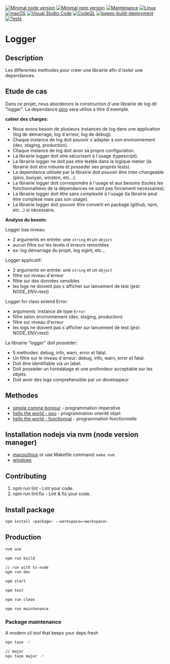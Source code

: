[![Minimal node version](https://img.shields.io/static/v1?label=node&message=%3E=18.15&logo=node.js&color)](https://nodejs.org/about/releases/)
[![Minimal npm version](https://img.shields.io/static/v1?label=npm&message=%3E=8.5.5&logo=npm&color)](https://github.com/npm/cli/releases)
[![Maintenance](https://img.shields.io/badge/Maintained%3F-yes-green.svg)](https://GitHub.com/stephen-shopopop/node-ts/graphs/commit-activity)
[![Linux](https://svgshare.com/i/Zhy.svg)](https://svgshare.com/i/Zhy.svg)
[![macOS](https://svgshare.com/i/ZjP.svg)](https://svgshare.com/i/ZjP.svg)
[![Visual Studio Code](https://img.shields.io/badge/--007ACC?logo=visual%20studio%20code&logoColor=ffffff)](https://code.visualstudio.com/)
[![CodeQL](https://github.com/stephen-shopopop/logger/actions/workflows/github-code-scanning/codeql/badge.svg)](https://github.com/stephen-shopopop/logger/actions/workflows/github-code-scanning/codeql)
[![pages-build-deployment](https://github.com/stephen-shopopop/logger/actions/workflows/pages/pages-build-deployment/badge.svg)](https://github.com/stephen-shopopop/logger/actions/workflows/pages/pages-build-deployment)
[![Tests](https://github.com/stephen-shopopop/logger/actions/workflows/test.yml/badge.svg)](https://github.com/stephen-shopopop/logger/actions/workflows/test.yml)

# Logger

## Description

Les differentes methodes pour creer une librairie afin d´isoler une dependances.

## Etude de cas

Dans ce projet, nous aborderons la construction d´une librairie de log dit "logger".
La dependance [pino](https://getpino.io) sera utilise a titre d´exemple.

__cahier des charges:__

- Nous avons besoin de plusieurs instances de log dans une application (log de demarrage, log d´erreur, log de debug).
- Chaque instance de log doit pouvoir s´adapter à son environnement (dev, staging, production).
- Chaque instance de log doit avoir sa propre configuration.
- La librairie logger doit etre sécurisant à l´usage (typescript).
- La librairie logger ne doit pas etre testée dans la logique metier (la librairie doit etre robuste et posseder ses propres tests).
- La dependance utilisée par la librairie doit pouvoir être inter-changeable (pino, bunyan, winston, etc...).
- La librairie logger doit correspondre à l'usage et aux besoins (toutes les fonctionnalitées de la dépendances ne sont pas forcement necessaires).
- La librairie logger doit être sans complexité à l´usage (la librairie peut être complexe mais pas son usage).
- La librairie logger doit pouvoir être converti en package (github, npm, etc...) si nécessaire.

__Analyse du besoin:__

Logger bas niveau:

- 2 arguments en entrée: une `string` et un `object`
- aucun filtre sur les levels d´erreurs remontées
- ex: log démarrage du projet, log sigint, etc...

Logger applicatif:

- 2 arguments en entrée: une `string` et un `object`
- filtre sur niveau d´erreur
- filtre sur des données sensibles
- les logs ne doivent pas s´afficher sur lancement de test (jest: NODE_ENV=test)

Logger for class extend Error:

- arguments: instance de type `Error`
- filtre selon environnement (dev, staging, production)
- filtre sur niveau d'erreur
- les logs ne doivent pas s´afficher sur lancement de test (jest: NODE_ENV=test)

La librairie "logger" doit posséder:

- 5 methodes: debug, info, warn, error et fatal. 
- Un filtre sur le niveau d´erreur: debug, info, warn, error et fatal.
- Doit être identifiable via un label.
- Doit posséder un horodatage et une profondeur acceptable sur les objets.
- Doit avoir des logs comprehensible par un developpeur

## Methodes

- [simple comme bonjour](https://github.com/stephen-shopopop/logger/tree/main/packages/hello) - programmation imperative
- [hello the world - poo](https://github.com/stephen-shopopop/logger/tree/main/packages/logger-poo) - programmation orienté objet
- [hello the world - functionnal](https://github.com/stephen-shopopop/logger/tree/main/packages/logger-functionnal) - programmation fonctionnelle

## Installation nodejs via nvm (node version manager)

- [macos/linux](https://github.com/nvm-sh/nvm) or use Makefile command: ```make nvm```
- [windows](https://github.com/coreybutler/nvm-windows)

## Contributing

1. npm run lint - Lint your code.
2. npm run lint:fix - Lint & fix your code.

## Install package

```bash
npm install <package> --workspace=<workspace>
```

## Production

```bash
nvm use

npm run build

// run with ts-node
npm run dev

npm start

npm test

npm run clean

npm run maintenance

```

### Package maintenance

A modern cli tool that keeps your deps fresh

```bash
npx taze -r

// major
npx taze major -r
```
